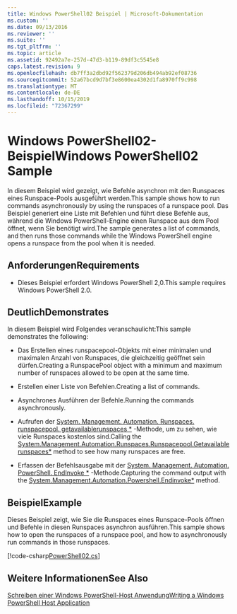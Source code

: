```yaml
---
title: Windows PowerShell02 Beispiel | Microsoft-Dokumentation
ms.custom: ''
ms.date: 09/13/2016
ms.reviewer: ''
ms.suite: ''
ms.tgt_pltfrm: ''
ms.topic: article
ms.assetid: 92492a7e-257d-47d3-b119-89df3c5545e8
caps.latest.revision: 9
ms.openlocfilehash: db7ff3a2dbd92f562379d206db494ab92ef08736
ms.sourcegitcommit: 52a67bcd9d7bf3e8600ea4302d1fa8970ff9c998
ms.translationtype: MT
ms.contentlocale: de-DE
ms.lasthandoff: 10/15/2019
ms.locfileid: "72367299"
---
```

# <a name="windows-powershell02-sample"></a><span data-ttu-id="8daad-102">Windows PowerShell02-Beispiel</span><span class="sxs-lookup"><span data-stu-id="8daad-102">Windows PowerShell02 Sample</span></span>

<span data-ttu-id="8daad-103">In diesem Beispiel wird gezeigt, wie Befehle asynchron mit den Runspaces eines Runspace-Pools ausgeführt werden.</span><span class="sxs-lookup"><span data-stu-id="8daad-103">This sample shows how to run commands asynchronously by using the runspaces of a runspace pool.</span></span> <span data-ttu-id="8daad-104">Das Beispiel generiert eine Liste mit Befehlen und führt diese Befehle aus, während die Windows PowerShell-Engine einen Runspace aus dem Pool öffnet, wenn Sie benötigt wird.</span><span class="sxs-lookup"><span data-stu-id="8daad-104">The sample generates a list of commands, and then runs those commands while the Windows PowerShell engine opens a runspace from the pool when it is needed.</span></span>

## <a name="requirements"></a><span data-ttu-id="8daad-105">Anforderungen</span><span class="sxs-lookup"><span data-stu-id="8daad-105">Requirements</span></span>

- <span data-ttu-id="8daad-106">Dieses Beispiel erfordert Windows PowerShell 2,0.</span><span class="sxs-lookup"><span data-stu-id="8daad-106">This sample requires Windows PowerShell 2.0.</span></span>

## <a name="demonstrates"></a><span data-ttu-id="8daad-107">Deutlich</span><span class="sxs-lookup"><span data-stu-id="8daad-107">Demonstrates</span></span>

<span data-ttu-id="8daad-108">In diesem Beispiel wird Folgendes veranschaulicht:</span><span class="sxs-lookup"><span data-stu-id="8daad-108">This sample demonstrates the following:</span></span>

- <span data-ttu-id="8daad-109">Das Erstellen eines runspacepool-Objekts mit einer minimalen und maximalen Anzahl von Runspaces, die gleichzeitig geöffnet sein dürfen.</span><span class="sxs-lookup"><span data-stu-id="8daad-109">Creating a RunspacePool object with a minimum and maximum number of runspaces allowed to be open at the same time.</span></span>

- <span data-ttu-id="8daad-110">Erstellen einer Liste von Befehlen.</span><span class="sxs-lookup"><span data-stu-id="8daad-110">Creating a list of commands.</span></span>

- <span data-ttu-id="8daad-111">Asynchrones Ausführen der Befehle.</span><span class="sxs-lookup"><span data-stu-id="8daad-111">Running the commands asynchronously.</span></span>

- <span data-ttu-id="8daad-112">Aufrufen der [System. Management. Automation. Runspaces. runspacepool. getavailablerunspaces \*](/dotnet/api/System.Management.Automation.Runspaces.RunspacePool.GetAvailableRunspaces) -Methode, um zu sehen, wie viele Runspaces kostenlos sind.</span><span class="sxs-lookup"><span data-stu-id="8daad-112">Calling the [System.Management.Automation.Runspaces.Runspacepool.Getavailablerunspaces\*](/dotnet/api/System.Management.Automation.Runspaces.RunspacePool.GetAvailableRunspaces) method to see how many runspaces are free.</span></span>

- <span data-ttu-id="8daad-113">Erfassen der Befehlsausgabe mit der [System. Management. Automation. PowerShell. EndInvoke \*](/dotnet/api/System.Management.Automation.PowerShell.EndInvoke) -Methode.</span><span class="sxs-lookup"><span data-stu-id="8daad-113">Capturing the command output with the [System.Management.Automation.Powershell.Endinvoke\*](/dotnet/api/System.Management.Automation.PowerShell.EndInvoke) method.</span></span>

## <a name="example"></a><span data-ttu-id="8daad-114">Beispiel</span><span class="sxs-lookup"><span data-stu-id="8daad-114">Example</span></span>

<span data-ttu-id="8daad-115">Dieses Beispiel zeigt, wie Sie die Runspaces eines Runspace-Pools öffnen und Befehle in diesen Runspaces asynchron ausführen.</span><span class="sxs-lookup"><span data-stu-id="8daad-115">This sample shows how to open the runspaces of a runspace pool, and how to asynchronously run commands in those runspaces.</span></span>

[!code-csharp[PowerShell02.cs](../../../../powershell-sdk-samples/SDK-2.0/csharp/PowerShell02/PowerShell02.cs#L11-L96 "PowerShell02.cs")]

## <a name="see-also"></a><span data-ttu-id="8daad-116">Weitere Informationen</span><span class="sxs-lookup"><span data-stu-id="8daad-116">See Also</span></span>

[<span data-ttu-id="8daad-117">Schreiben einer Windows PowerShell-Host Anwendung</span><span class="sxs-lookup"><span data-stu-id="8daad-117">Writing a Windows PowerShell Host Application</span></span>](./writing-a-windows-powershell-host-application.md)
